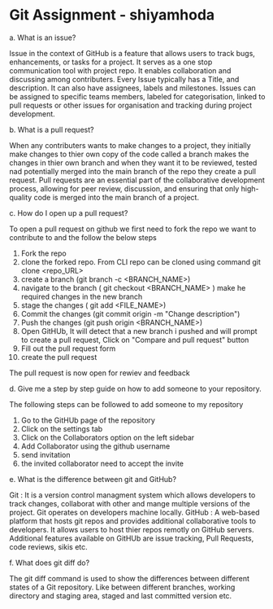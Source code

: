 # Git Assignment - shiyamhoda
a. What is an issue?

Issue in the context of GitHub is a feature that allows users to track bugs, enhancements, or tasks for a project. It serves as a one stop communication tool with project repo. It enables collaboration and discussing among contributers. 
Every Issue typically has a Title, and description. It can also have assignees, labels and milestones. Issues can be assigned to specific teams members, labeled for categorisation, linked to pull requests or other issues for organisation and tracking during project development. 

b. What is a pull request?

When any contributers wants to make changes to a project, they initially make changes to thier own copy of the code called a branch makes the changes in thier own branch and when they want it to be reviewed, tested nad potentially merged into the main branch of the repo they create a pull request. 
Pull requests are an essential part of the collaborative development process, allowing for peer review, discussion, and ensuring that only high-quality code is merged into the main branch of a project.

c. How do I open up a pull request?

To open a pull request on github we first need to fork the repo we want to contribute to and the follow the below steps
1. Fork the repo
2. clone the forked repo. From CLI repo can be cloned using command git clone <repo_URL>
3. create a branch (git branch -c <BRANCH_NAME>)
4. navigate to the branch ( git checkout <BRANCH_NAME> ) make he required changes in the new branch
5. stage the changes ( git add <FILE_NAME>)
6. Commit the changes (git commit origin -m "Change description") 
7. Push the changes (git push origin <BRANCH_NAME>)
8. Open GitHUb, It will detect that a new branch i pushed and will prompt to create a pull request, Click on "Compare and pull request" button
9. Fill out the pull request form
10. create the pull request

The pull request is now open for rewiev and feedback

d. Give me a step by step guide on how to add someone to your repository.

The following steps can be followed to add someone to my repository 
1. Go to the GitHUb page of the repository 
2. Click on the settings tab
3. Click on the Collaborators option on the left sidebar
4. Add Collaborator using the github username 
5. send invitation
6. the invited collaborator need to accept the invite 

e. What is the difference between git and GitHub?

Git : It is a version control managment system which allows developers to track changes, collaborat with other and mange multiple versions of the project. Git operates on developers machine locally. 
GitHub : A web-based platform that hosts git repos and provides additional collaborative tools to developers. It allows users to host thier repos remotly on GitHub servers. Additional features available on GitHUb are issue tracking, Pull Requests, code reviews, sikis etc. 

f. What does git diff do?

The git diff command is used to show the differences between different states of a Git repository. Like between different branches, working directory and staging area, staged and last committed version etc. 


